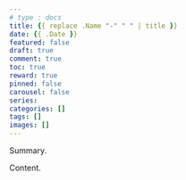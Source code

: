 ```yaml
---
# type : docs
title: {{ replace .Name "-" " " | title }}
date: {{ .Date }}
featured: false
draft: true
comment: true
toc: true
reward: true
pinned: false
carousel: false
series:
categories: []
tags: []
images: []
---
```


Summary.

<!--more-->

Content.
